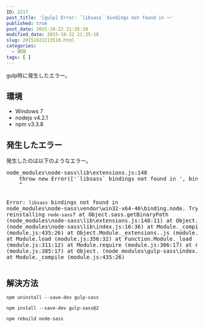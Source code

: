 ```yaml
---
ID: 2217
post_title: '[gulp] Error: `libsass` bindings not found in ～'
published: true
post_date: 2015-10-22 21:35:18
modified_date: 2015-10-22 21:35:18
slug: 20151022213518.html
categories:
  - 開発
tags: [ ]
---
```

gulp時に発生したエラー。

<!--more-->
<h2>環境</h2>
<ul>
	<li>Windows 7</li>
	<li>nodejs v4.2.1</li>
	<li>npm v3.3.8</li>
</ul>
<h2>発生したエラー</h2>
発生したのは以下のようなエラー。
<pre class="cmd">node_modules\node-sass\lib\extensions.js:148
    throw new Error(['`libsass` bindings not found in ', binaryPath, '. Try reinstalling `node-sass`?'].join(''));
    ^

Error: `libsass` bindings not found in node_modules\node-sass\vendor\win32-x64-46\binding.node. Try reinstalling `node-sass`?
    at Object.sass.getBinaryPath (node_modules\node-sass\lib\extensions.js:148:11)
    at Object. (node_modules\node-sass\lib\index.js:16:36)
    at Module._compile (module.js:435:26)
    at Object.Module._extensions..js (module.js:442:10)
    at Module.load (module.js:356:32)
    at Function.Module._load (module.js:311:12)
    at Module.require (module.js:366:17)
    at require (module.js:385:17)
    at Object. (node_modules\gulp-sass\index.js:163:21)
    at Module._compile (module.js:435:26)
</pre>

<h2>解決方法</h2>
<pre class="language-bash"><code>npm uninstall --save-dev gulp-sass</code></pre>
<pre class="language-bash"><code>npm install --save-dev gulp-sass@2</code></pre>
<pre class="language-bash"><code>npm rebuild node-sass</code></pre>
